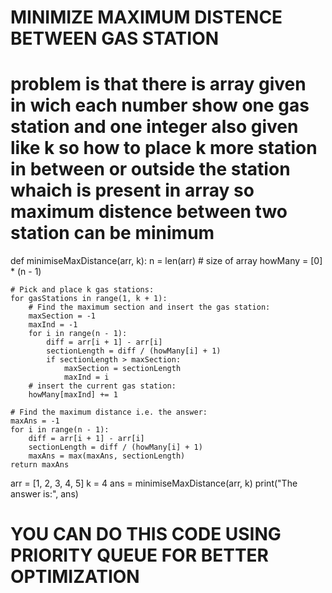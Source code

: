# MINIMIZE MAXIMUM DISTENCE BETWEEN GAS STATION

# problem is that there is array given in wich each number show one gas station and one integer also given like k so how to place k more station in between or outside the station whaich is present in array so maximum distence between two station can be minimum

def minimiseMaxDistance(arr, k):
n = len(arr) # size of array
howMany = [0] \* (n - 1)

    # Pick and place k gas stations:
    for gasStations in range(1, k + 1):
        # Find the maximum section and insert the gas station:
        maxSection = -1
        maxInd = -1
        for i in range(n - 1):
            diff = arr[i + 1] - arr[i]
            sectionLength = diff / (howMany[i] + 1)
            if sectionLength > maxSection:
                maxSection = sectionLength
                maxInd = i
        # insert the current gas station:
        howMany[maxInd] += 1

    # Find the maximum distance i.e. the answer:
    maxAns = -1
    for i in range(n - 1):
        diff = arr[i + 1] - arr[i]
        sectionLength = diff / (howMany[i] + 1)
        maxAns = max(maxAns, sectionLength)
    return maxAns

arr = [1, 2, 3, 4, 5]
k = 4
ans = minimiseMaxDistance(arr, k)
print("The answer is:", ans)

# YOU CAN DO THIS CODE USING PRIORITY QUEUE FOR BETTER OPTIMIZATION
